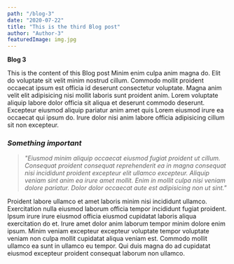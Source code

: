 ```yaml
---
path: "/blog-3"
date: "2020-07-22"
title: "This is the third Blog post"
author: "Author-3"
featuredImage: img.jpg
---
```


**Blog 3**

This is the content of this Blog post
Minim enim culpa anim magna do. Elit do voluptate sit velit minim nostrud cillum. Commodo mollit proident occaecat ipsum est officia id deserunt consectetur voluptate. Magna anim velit elit adipisicing nisi mollit laboris sunt proident anim. Lorem voluptate aliquip labore dolor officia sit aliqua et deserunt commodo deserunt. Excepteur eiusmod aliquip pariatur anim amet quis Lorem eiusmod irure ea occaecat qui ipsum do. Irure dolor nisi anim labore officia adipisicing cillum sit non excepteur.

### **_Something important_**

> _"Eiusmod minim aliquip occaecat eiusmod fugiat proident ut cillum. Consequat proident consequat reprehenderit ea in magna consequat nisi incididunt proident excepteur elit ullamco excepteur. Aliquip veniam sint anim ea irure amet mollit. Enim in mollit culpa nisi veniam dolore pariatur. Dolor dolor occaecat aute est adipisicing non ut sint."_

Proident labore ullamco et amet laboris minim nisi incididunt ullamco. Exercitation nulla eiusmod laborum officia tempor incididunt fugiat proident. Ipsum irure irure eiusmod officia eiusmod cupidatat laboris aliqua exercitation do et. Irure amet dolor anim laborum tempor minim dolore enim ipsum. Minim veniam excepteur excepteur voluptate tempor voluptate veniam non culpa mollit cupidatat aliqua veniam est. Commodo mollit ullamco ea sunt in ullamco eu tempor. Qui duis magna do ad cupidatat eiusmod excepteur proident consequat laborum non ullamco.
